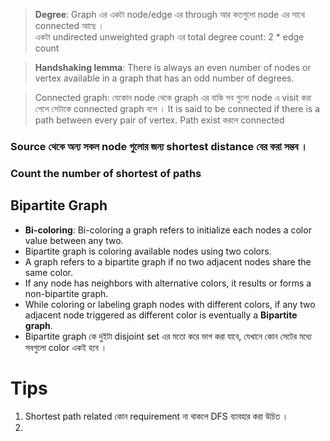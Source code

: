> **Degree**: Graph এর একটা node/edge এর through আর কতগুলো node এর সাথে connected আছে ।  
> একটা undirected unweighted graph এর total degree count: 2 \* edge count

> **Handshaking lemma**: There is always an even number of nodes or vertex available in a graph that has an odd number of degrees.

> Connected graph: যেকোন node থেকে graph এর বাকি সব গুলো node এ visit করা গেলে সেটাকে connected graph বলে । It is said to be connected if there is a path between every pair of vertex.
> Path exist করলে connected

### Source থেকে অন্য সকল node গুলোর জন্য shortest distance বের করা সম্ভব ।

### Count the number of shortest of paths

## Bipartite Graph

-   **Bi-coloring**: Bi-coloring a graph refers to initialize each nodes a color value between any two.
-   Bipartite graph is coloring available nodes using two colors.
-   A graph refers to a bipartite graph if no two adjacent nodes share the same color.
-   If any node has neighbors with alternative colors, it results or forms a non-bipartite graph.
-   While coloring or labeling graph nodes with different colors, if any two adjacent node triggered as different color is eventually a **Bipartite graph**.
-   Bipartite graph কে দুইটা disjoint set এর মতো করে ভাগ করা যাবে, যেখানে কোন সেটের মধ্যে সবগুলো color একই হবে ।

# Tips

1. Shortest path related কোন requirement না থাকলে DFS ব্যাবহার করা উচিত ।
2. 
